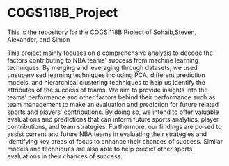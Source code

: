 # COGS118B_Project
This is the repository for the COGS 118B Project of Sohaib,Steven, Alexander, and Simon

This project mainly focuses on a comprehensive analysis to decode the factors contributing to NBA teams’ success from machine learning techniques. By merging and leveraging through datasets, we used unsupervised learning techniques including PCA, different prediction models, and hierarchical clustering techniques to help us identify the attributes of the success of teams. We aim to provide insights into the teams’ performance and other factors behind their performance such as team management to make an evaluation and prediction for future related sports and players’ contributions. By doing so, we intend to offer valuable evaluations and predictions that can inform future sports analytics, player contributions, and team strategies. Furthermore, our findings are poised to assist current and future NBA teams in evaluating their strategies and identifying key areas of focus to enhance their chances of success. Similar models and techniques are also able to help predict other sports evaluations in their chances of success.
